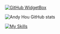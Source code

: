 [![GitHub WidgetBox](https://github-widgetbox.vercel.app/api/profile?username=it-andy-hou&data=followers,repositories,stars,commits)](https://github.com/it-andy-hou)

![Andy Hou GitHub stats](https://github-readme-stats.vercel.app/api?username=it-andy-hou&show_icons=true&theme=tokyonight)

[![My Skills](https://skillicons.dev/icons?i=linux,bash,md,&theme=light)]()

<!--
**it-andy-hou/it-andy-hou** is a ✨ _special_ ✨ repository because its `README.md` (this file) appears on your GitHub profile.

Here are some ideas to get you started:

- 🔭 I’m currently working on ...
- 🌱 I’m currently learning ...
- 👯 I’m looking to collaborate on ...
- 🤔 I’m looking for help with ...
- 💬 Ask me about ...
- 📫 How to reach me: ...
- 😄 Pronouns: ...
- ⚡ Fun fact: ...
-->

